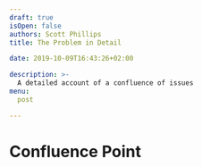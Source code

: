 ```yaml
---
draft: true
isOpen: false
authors: Scott Phillips
title: The Problem in Detail

date: 2019-10-09T16:43:26+02:00

description: >-
  A detailed account of a confluence of issues
menu:
  post

---
```


<!--# Lost talent

The reason we should invest is becasue we can't put a value on lost talent: https://ourworldindata.org/talent-is-everywhere-opportunity-is-not
-->


# Confluence Point
